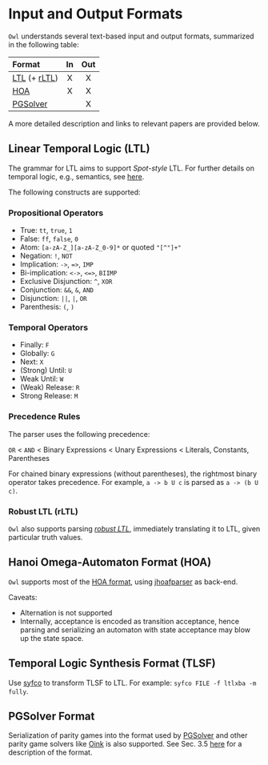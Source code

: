 # Input and Output Formats

`Owl` understands several text-based input and output formats, summarized in the following table:

| Format | In  | Out |
|:-------|:---:|:---:|
| [LTL](#LTL) (+ [rLTL](#rLTL)) | X |  X |
| [HOA](#HOA) | X |  X |
| [PGSolver](#pgsolver) | | X |

A more detailed description and links to relevant papers are provided below.

## <a name="LTL" /> Linear Temporal Logic (LTL)

The grammar for LTL aims to support *Spot-style* LTL.
For further details on temporal logic, e.g., semantics, see [here](https://spot.lrde.epita.fr/tl.pdf).

The following constructs are supported:

### Propositional Operators

  * True: `tt`, `true`, `1`
  * False: `ff`, `false`, `0`
  * Atom: `[a-zA-Z_][a-zA-Z_0-9]*` or quoted `"[^"]+"`
  * Negation: `!`, `NOT`
  * Implication: `->`, `=>`, `IMP`
  * Bi-implication: `<->`, `<=>`, `BIIMP`
  * Exclusive Disjunction: `^`, `XOR`
  * Conjunction: `&&`, `&`, `AND`
  * Disjunction: `||`, `|`, `OR`
  * Parenthesis: `(`, `)`

###  Temporal Operators

  * Finally: `F`
  * Globally: `G`
  * Next: `X`
  * (Strong) Until: `U`
  * Weak Until: `W`
  * (Weak) Release: `R`
  * Strong Release: `M`

### Precedence Rules

The parser uses the following precedence:

`OR` < `AND` < Binary Expressions < Unary Expressions < Literals, Constants, Parentheses

For chained binary expressions (without parentheses), the rightmost binary operator takes precedence.
For example, `a -> b U c` is parsed as `a -> (b U c)`.


### <a name="rLTL" /> Robust LTL (rLTL)

`Owl` also supports parsing [*robust LTL*](https://arxiv.org/abs/1510.08970), immediately translating it to LTL, given particular truth values.


## <a name="HOA" /> Hanoi Omega-Automaton Format (HOA)

`Owl` supports most of the [HOA format](http://adl.github.io/hoaf/), using [jhoafparser](http://automata.tools/hoa/jhoafparser/) as back-end.

Caveats:
  * Alternation is not supported
  * Internally, acceptance is encoded as transition acceptance, hence parsing and serializing an automaton with state acceptance may blow up the state space.

## <a name="TLSF" /> Temporal Logic Synthesis Format (TLSF)

Use [syfco](https://github.com/reactive-systems/syfco) to transform TLSF to LTL. For example: `syfco FILE -f ltlxba -m fully`.

## <a name="pgsolver" /> PGSolver Format

Serialization of parity games into the format used by [PGSolver](https://github.com/tcsprojects/pgsolver) and other parity game solvers like [Oink](https://arxiv.org/abs/1801.03859) is also supported. See Sec. 3.5 [here](https://github.com/tcsprojects/pgsolver/blob/master/doc/pgsolver.pdf) for a description of the format.
